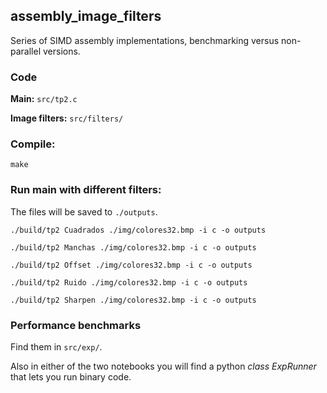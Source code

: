 ## assembly_image_filters
Series of SIMD assembly implementations, benchmarking versus non-parallel versions.

### Code
**Main:** `src/tp2.c`

**Image filters:** `src/filters/`

### Compile:

`make`

### Run main with different filters:
The files will be saved to `./outputs`.

`./build/tp2 Cuadrados ./img/colores32.bmp -i c -o outputs`

`./build/tp2 Manchas ./img/colores32.bmp -i c -o outputs`

`./build/tp2 Offset ./img/colores32.bmp -i c -o outputs`

`./build/tp2 Ruido ./img/colores32.bmp -i c -o outputs`

`./build/tp2 Sharpen ./img/colores32.bmp -i c -o outputs`

### Performance benchmarks
Find them in `src/exp/`.

Also in either of the two notebooks you will find a python *class ExpRunner* that lets you run binary code.
